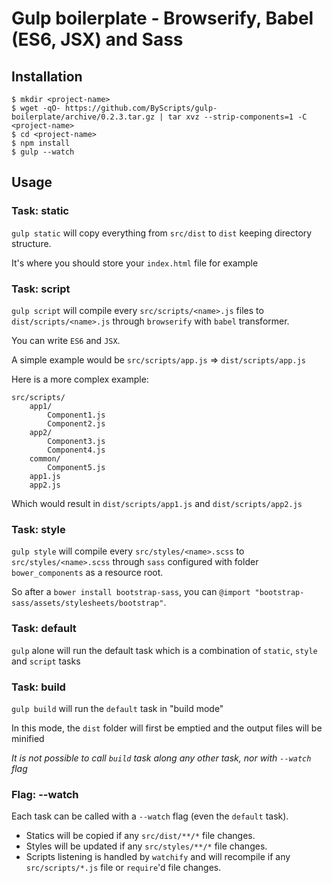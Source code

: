 # Gulp boilerplate - Browserify, Babel (ES6, JSX) and Sass

## Installation

```
$ mkdir <project-name>
$ wget -qO- https://github.com/ByScripts/gulp-boilerplate/archive/0.2.3.tar.gz | tar xvz --strip-components=1 -C <project-name>
$ cd <project-name>
$ npm install
$ gulp --watch
```

## Usage

### Task: static

`gulp static` will copy everything from `src/dist` to `dist` keeping directory structure.

It's where you should store your `index.html` file for example

### Task: script

`gulp script` will compile every `src/scripts/<name>.js` files to `dist/scripts/<name>.js` through `browserify` with `babel` transformer.

You can write `ES6` and `JSX`.

A simple example would be `src/scripts/app.js` => `dist/scripts/app.js`

Here is a more complex example:

    src/scripts/
        app1/
            Component1.js
            Component2.js
        app2/
            Component3.js
            Component4.js
        common/
            Component5.js
        app1.js
        app2.js

Which would result in `dist/scripts/app1.js` and `dist/scripts/app2.js`

### Task: style

`gulp style` will compile every `src/styles/<name>.scss` to `src/styles/<name>.scss` through `sass` configured with folder `bower_components` as a resource root.

So after a `bower install bootstrap-sass`, you can `@import "bootstrap-sass/assets/stylesheets/bootstrap"`.

### Task: default

`gulp` alone will run the default task which is a combination of `static`, `style` and `script` tasks

### Task: build

`gulp build` will run the `default` task in "build mode"

In this mode, the `dist` folder will first be emptied and the output files will be minified

*It is not possible to call `build` task along any other task, nor with `--watch` flag*

### Flag: --watch

Each task can be called with a `--watch` flag (even the `default` task).

* Statics will be copied if any `src/dist/**/*` file changes.
* Styles will be updated if any `src/styles/**/*` file changes.
* Scripts listening is handled by `watchify` and will recompile if any `src/scripts/*.js` file or `require`'d file changes.
